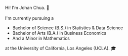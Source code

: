 Hi! I'm Johan Chua. 👋 
</br>
</br>
I'm currently pursuing a 
- Bachelor of Science (B.S.) in Statistics & Data Science
- Bachelor of Arts (B.A.) in Business Economics
- And a Minor in Mathematics

at the University of California, Los Angeles (UCLA). 🎓


